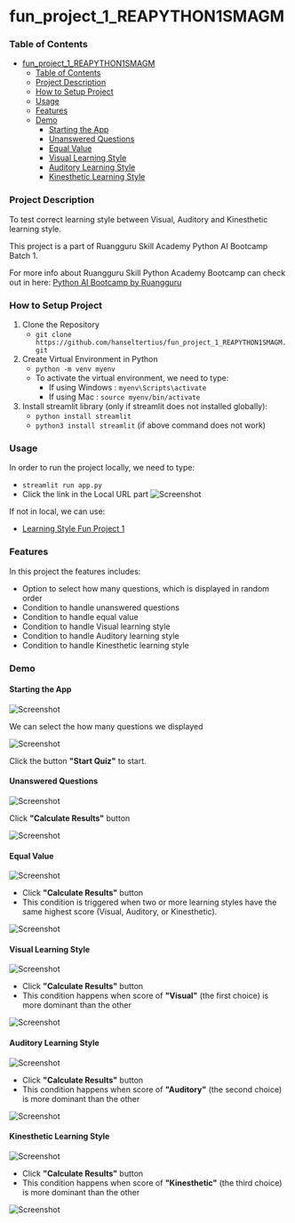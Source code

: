 # fun_project_1_REAPYTHON1SMAGM

### Table of Contents

- [fun\_project\_1\_REAPYTHON1SMAGM](#fun_project_1_reapython1smagm)
    - [Table of Contents](#table-of-contents)
    - [Project Description](#project-description)
    - [How to Setup Project](#how-to-setup-project)
    - [Usage](#usage)
    - [Features](#features)
    - [Demo](#demo)
      - [Starting the App](#starting-the-app)
      - [Unanswered Questions](#unanswered-questions)
      - [Equal Value](#equal-value)
      - [Visual Learning Style](#visual-learning-style)
      - [Auditory Learning Style](#auditory-learning-style)
      - [Kinesthetic Learning Style](#kinesthetic-learning-style)

### Project Description

To test correct learning style between Visual, Auditory and Kinesthetic learning
style.

This project is a part of Ruangguru Skill Academy Python AI Bootcamp Batch 1.

For more info about Ruangguru Skill Python Academy Bootcamp can check out in
here: [Python AI Bootcamp by Ruangguru](https://rea.ruangguru.com/python-ai)

### How to Setup Project

1. Clone the Repository
   - `git clone https://github.com/hanseltertius/fun_project_1_REAPYTHON1SMAGM.git`
2. Create Virtual Environment in Python
   - `python -m venv myenv`
   - To activate the virtual environment, we need to type:
     - If using Windows : `myenv\Scripts\activate`
     - If using Mac : `source myenv/bin/activate`
3. Install streamlit library (only if streamlit does not installed globally):
   - `python install streamlit`
   - `python3 install streamlit` (if above command does not work)

### Usage

In order to run the project locally, we need to type:

- `streamlit run app.py`
- Click the link in the Local URL part
  ![Screenshot](screenshots/Running%20the%20project%20in%20localhost.png)

If not in local, we can use:

- [Learning Style Fun Project 1](https://learning-style-fun-project.streamlit.app/)

### Features

In this project the features includes:

- Option to select how many questions, which is displayed in random order
- Condition to handle unanswered questions
- Condition to handle equal value
- Condition to handle Visual learning style
- Condition to handle Auditory learning style
- Condition to handle Kinesthetic learning style

### Demo

#### Starting the App

![Screenshot](screenshots/Initial%20State.png)

We can select the how many questions we displayed

![Screenshot](screenshots/How%20to%20Start%20Quiz.png)

Click the button **"Start Quiz"** to start.

#### Unanswered Questions

![Screenshot](screenshots/Unanswered%20Question.png)

Click **"Calculate Results"** button

![Screenshot](screenshots/Unanswered%20Question%20Result.png)

#### Equal Value

![Screenshot](screenshots/Equal%20Value%20Answer.png)

- Click **"Calculate Results"** button
- This condition is triggered when two or more learning styles have the same
  highest score (Visual, Auditory, or Kinesthetic).

![Screenshot](screenshots/Equal%20Value%20Result.png)

#### Visual Learning Style

![Screenshot](screenshots/Visual%20Answer.png)

- Click **"Calculate Results"** button
- This condition happens when score of **"Visual"** (the first choice) is more
  dominant than the other

![Screenshot](screenshots/Visual%20Result.png)

#### Auditory Learning Style

![Screenshot](screenshots/Auditory%20Answer.png)

- Click **"Calculate Results"** button
- This condition happens when score of **"Auditory"** (the second choice) is
  more dominant than the other

![Screenshot](screenshots/Auditory%20Result.png)

#### Kinesthetic Learning Style

![Screenshot](screenshots/Kinesthetic%20Answer.png)

- Click **"Calculate Results"** button
- This condition happens when score of **"Kinesthetic"** (the third choice) is
  more dominant than the other

![Screenshot](screenshots/Kinesthetic%20Result.png)
